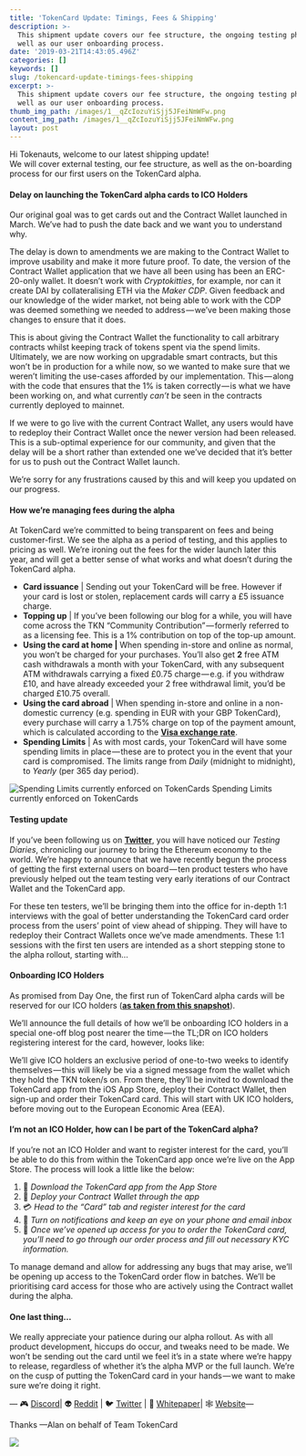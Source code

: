 ```yaml
---
title: 'TokenCard Update: Timings, Fees & Shipping'
description: >-
  This shipment update covers our fee structure, the ongoing testing phase as
  well as our user onboarding process.
date: '2019-03-21T14:43:05.496Z'
categories: []
keywords: []
slug: /tokencard-update-timings-fees-shipping
excerpt: >-
  This shipment update covers our fee structure, the ongoing testing phase as
  well as our user onboarding process.
thumb_img_path: /images/1__qZcIozuYiSjj5JFeiNmWFw.png
content_img_path: /images/1__qZcIozuYiSjj5JFeiNmWFw.png
layout: post
---
```



Hi Tokenauts, welcome to our latest shipping update!  
We will cover external testing, our fee structure, as well as the on-boarding process for our first users on the TokenCard alpha.

#### Delay on launching the TokenCard alpha cards to ICO Holders

Our original goal was to get cards out and the Contract Wallet launched in March. We’ve had to push the date back and we want you to understand why.

The delay is down to amendments we are making to the Contract Wallet to improve usability and make it more future proof. To date, the version of the Contract Wallet application that we have all been using has been an ERC-20-only wallet. It doesn’t work with _Cryptokitties_, for example, nor can it create DAI by collateralising ETH via the _Maker CDP_. Given feedback and our knowledge of the wider market, not being able to work with the CDP was deemed something we needed to address — we’ve been making those changes to ensure that it does.

This is about giving the Contract Wallet the functionality to call arbitrary contracts whilst keeping track of tokens spent via the spend limits. Ultimately, we are now working on upgradable smart contracts, but this won’t be in production for a while now, so we wanted to make sure that we weren’t limiting the use-cases afforded by our implementation. This — along with the code that ensures that the 1% is taken correctly — is what we have been working on, and what currently _can’t_ be seen in the contracts currently deployed to mainnet.

If we were to go live with the current Contract Wallet, any users would have to redeploy their Contract Wallet once the newer version had been released. This is a sub-optimal experience for our community, and given that the delay will be a short rather than extended one we’ve decided that it’s better for us to push out the Contract Wallet launch.

We’re sorry for any frustrations caused by this and will keep you updated on our progress.

#### How we’re managing fees during the alpha

At TokenCard we’re committed to being transparent on fees and being customer-first. We see the alpha as a period of testing, and this applies to pricing as well. We’re ironing out the fees for the wider launch later this year, and will get a better sense of what works and what doesn’t during the TokenCard alpha.

*   **Card issuance** | Sending out your TokenCard will be free. However if your card is lost or stolen, replacement cards will carry a £5 issuance charge.
*   **Topping up** | If you’ve been following our blog for a while, you will have come across the TKN “Community Contribution” — formerly referred to as a licensing fee. This is a 1% contribution on top of the top-up amount.
*   **Using the card at home |** When spending in-store and online as normal, you won’t be charged for your purchases. You’ll also get **2** free ATM cash withdrawals a month with your TokenCard, with any subsequent ATM withdrawals carrying a fixed £0.75 charge — e.g. if you withdraw £10, and have already exceeded your 2 free withdrawal limit, you’d be charged £10.75 overall.
*   **Using the card abroad** | When spending in-store and online in a non-domestic currency (e.g. spending in EUR with your GBP TokenCard), every purchase will carry a 1.75% charge on top of the payment amount, which is calculated according to the [**Visa exchange rate**](http://www.visaeurope.com/making-payments/exchange-rates).
*   **Spending Limits** | As with most cards, your TokenCard will have some spending limits in place — these are to protect you in the event that your card is compromised. The limits range from _Daily_ (midnight to midnight), to _Yearly_ (per 365 day period).

![Spending Limits currently enforced on TokenCards](images/1__Qolk7UeQjRN1a5B__pZRb__A.png)
Spending Limits currently enforced on TokenCards

#### Testing update

If you’ve been following us on [**Twitter**](https://twitter.com/tokencard_io), you will have noticed our _Testing Diaries_, chronicling our journey to bring the Ethereum economy to the world. We’re happy to announce that we have recently begun the process of getting the first external users on board — ten product testers who have previously helped out the team testing very early iterations of our Contract Wallet and the TokenCard app.

For these ten testers, we’ll be bringing them into the office for in-depth 1:1 interviews with the goal of better understanding the TokenCard card order process from the users’ point of view ahead of shipping. They will have to redeploy their Contract Wallets once we’ve made amendments. These 1:1 sessions with the first ten users are intended as a short stepping stone to the alpha rollout, starting with…

#### Onboarding ICO Holders

As promised from Day One, the first run of TokenCard alpha cards will be reserved for our ICO holders ([**as taken from this snapshot**](https://github.com/MonolithDAO/token/blob/master/TKN%20holder%20top%201000%20snapshot.pdf)).

We’ll announce the full details of how we’ll be onboarding ICO holders in a special one-off blog post nearer the time — the TL;DR on ICO holders registering interest for the card, however, looks like:

We’ll give ICO holders an exclusive period of one-to-two weeks to identify themselves — this will likely be via a signed message from the wallet which they hold the TKN token/s on. From there, they’ll be invited to download the TokenCard app from the iOS App Store, deploy their Contract Wallet, then sign-up and order their TokenCard card. This will start with UK ICO holders, before moving out to the European Economic Area (EEA).

#### **I’m not an ICO Holder, how can I be part of the TokenCard alpha?**

If you’re not an ICO Holder and want to register interest for the card, you’ll be able to do this from within the TokenCard app once we’re live on the App Store. The process will look a little like the below:

1.  🏪 _Download the TokenCard app from the App Store_
2.  👛 _Deploy your Contract Wallet through the app_
3.  💳 _Head to the “Card” tab and register interest for the card_
4.  🔔 _Turn on notifications and keep an eye on your phone and email inbox_
5.  🛃 _Once we’ve opened up access for you to order the TokenCard card, you’ll need to go through our order process and fill out necessary KYC information._

To manage demand and allow for addressing any bugs that may arise, we’ll be opening up access to the TokenCard order flow in batches. We’ll be prioritising card access for those who are actively using the Contract wallet during the alpha.

#### One last thing…

We really appreciate your patience during our alpha rollout. As with all product development, hiccups do occur, and tweaks need to be made. We won’t be sending out the card until we feel it’s in a state where we’re happy to release, regardless of whether it’s the alpha MVP or the full launch. We’re on the cusp of putting the TokenCard card in your hands — we want to make sure we’re doing it right.

— 🎮 [Discord](https://discordapp.com/invite/RhxpjpX)| 👽 [Reddit](https://www.reddit.com/r/TokenCard/) | 🐦 [Twitter](https://twitter.com/tokencard_io) | 📜 [Whitepaper](https://tokencard.io/tokencard_whitepaper.pdf)| 🕸️ [Website](https://tokencard.io/)—

Thanks —Alan on behalf of Team TokenCard

![](images/1__XAVNsFRE6xtMKPxquvQITQ.gif)